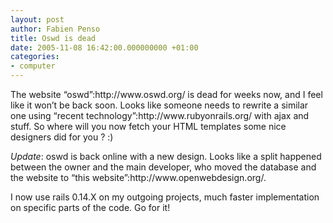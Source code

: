 ```yaml
---
layout: post
author: Fabien Penso
title: Oswd is dead
date: 2005-11-08 16:42:00.000000000 +01:00
categories:
- computer
---
```

<p>The website “oswd”:http://www.oswd.org/ is dead for weeks now, and I feel like it won’t be back soon. Looks like someone needs to rewrite a similar one using “recent technology”:http://www.rubyonrails.org/ with ajax and stuff. So where will you now fetch your HTML templates some nice designers did for you ? :)</p>

<p><em>Update</em>: oswd is back online with a new design. Looks like a split happened between the owner and the main developer, who moved the database and the website to  “this website”:http://www.openwebdesign.org/.</p>

<p>I now use rails 0.14.X on my outgoing projects, much faster implementation on specific parts of the code. Go for it!</p>
